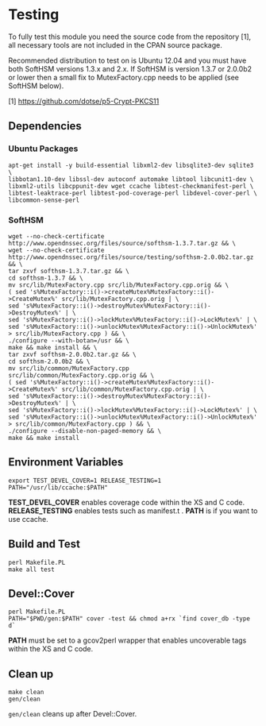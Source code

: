 # Testing

To fully test this module you need the source code from the repository [1], all
necessary tools are not included in the CPAN source package.

Recommended distribution to test on is Ubuntu 12.04 and you must have both
SoftHSM versions 1.3.x and 2.x. If SoftHSM is version 1.3.7 or 2.0.0b2 or lower
then a small fix to MutexFactory.cpp needs to be applied (see SoftHSM below).

[1] https://github.com/dotse/p5-Crypt-PKCS11

## Dependencies

### Ubuntu Packages

```
apt-get install -y build-essential libxml2-dev libsqlite3-dev sqlite3 \
libbotan1.10-dev libssl-dev autoconf automake libtool libcunit1-dev \
libxml2-utils libcppunit-dev wget ccache libtest-checkmanifest-perl \
libtest-leaktrace-perl libtest-pod-coverage-perl libdevel-cover-perl \
libcommon-sense-perl
```

### SoftHSM

```
wget --no-check-certificate http://www.opendnssec.org/files/source/softhsm-1.3.7.tar.gz && \
wget --no-check-certificate http://www.opendnssec.org/files/source/testing/softhsm-2.0.0b2.tar.gz && \
tar zxvf softhsm-1.3.7.tar.gz && \
cd softhsm-1.3.7 && \
mv src/lib/MutexFactory.cpp src/lib/MutexFactory.cpp.orig && \
( sed 's%MutexFactory::i()->createMutex%MutexFactory::i()->CreateMutex%' src/lib/MutexFactory.cpp.orig | \
sed 's%MutexFactory::i()->destroyMutex%MutexFactory::i()->DestroyMutex%' | \
sed 's%MutexFactory::i()->lockMutex%MutexFactory::i()->LockMutex%' | \
sed 's%MutexFactory::i()->unlockMutex%MutexFactory::i()->UnlockMutex%' > src/lib/MutexFactory.cpp ) && \
./configure --with-botan=/usr && \
make && make install && \
tar zxvf softhsm-2.0.0b2.tar.gz && \
cd softhsm-2.0.0b2 && \
mv src/lib/common/MutexFactory.cpp src/lib/common/MutexFactory.cpp.orig && \
( sed 's%MutexFactory::i()->createMutex%MutexFactory::i()->CreateMutex%' src/lib/common/MutexFactory.cpp.orig | \
sed 's%MutexFactory::i()->destroyMutex%MutexFactory::i()->DestroyMutex%' | \
sed 's%MutexFactory::i()->lockMutex%MutexFactory::i()->LockMutex%' | \
sed 's%MutexFactory::i()->unlockMutex%MutexFactory::i()->UnlockMutex%' > src/lib/common/MutexFactory.cpp ) && \
./configure --disable-non-paged-memory && \
make && make install
```

## Environment Variables

```
export TEST_DEVEL_COVER=1 RELEASE_TESTING=1 PATH="/usr/lib/ccache:$PATH"
```

**TEST_DEVEL_COVER** enables coverage code within the XS and C code.
**RELEASE_TESTING** enables tests such as manifest.t . **PATH** is if you want
to use ccache.

## Build and Test

```
perl Makefile.PL
make all test
```

## Devel::Cover

```
perl Makefile.PL
PATH="$PWD/gen:$PATH" cover -test && chmod a+rx `find cover_db -type d`
```

**PATH** must be set to a gcov2perl wrapper that enables uncoverable tags within
the XS and C code.

## Clean up

```
make clean
gen/clean
```

`gen/clean` cleans up after Devel::Cover.

